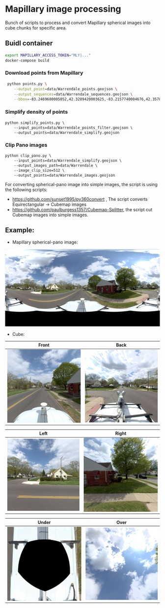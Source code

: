 # Mapillary image processing

Bunch of scripts to process and convert Mapillary spherical images into cube chunks for specific area.

## Buidl container

```sh
export MAPILLARY_ACCESS_TOKEN="MLY|..."
docker-compose build
```

### Download points from Mapillary

```sh
 python points.py \
    --output_point=data/Warrendale_points.geojson \
    --output_sequences=data/Warrendale_sequences.geojson \
    --bbox=-83.2469680005052,42.3289420003625,-83.2157740004676,42.3578449996934

```

### Simplify density of points

```
python simplify_points.py \
    --input_points=data/Warrendale_points_filter.geojson \
    --output_points=data/Warrendale_simplify.geojson
```

### Clip Pano images

```
python clip_pano.py \
    --input_points=data/Warrendale_simplify.geojson \
    --output_images_path=data/Warrendale \
    --image_clip_size=512 \
    --output_points=data/Warrendale_images.geojson
```

For converting spherical-pano image into simple images, the script is using the following scripts:

- https://github.com/sunset1995/py360convert , The script converts Equirectangular -> Cubemap images
- https://github.com/paulburgess1357/Cubemap-Splitter, the script cut Cubemap images into simple images.

## Example:

- Mapillary spherical-pano image:

![](img/380223760052524.jpg)

- Cube:

|               Front                |                Back                |
| :--------------------------------: | :--------------------------------: |
| ![](img/380223760052524_front.jpg) | ![](/img/380223760052524_back.jpg) |

|               Left                |               Right                |
| :-------------------------------: | :--------------------------------: |
| ![](img/380223760052524_left.jpg) | ![](img/380223760052524_right.jpg) |

|               Under                |               Over                |
| :--------------------------------: | :-------------------------------: |
| ![](img/380223760052524_under.jpg) | ![](img/380223760052524_over.jpg) |
